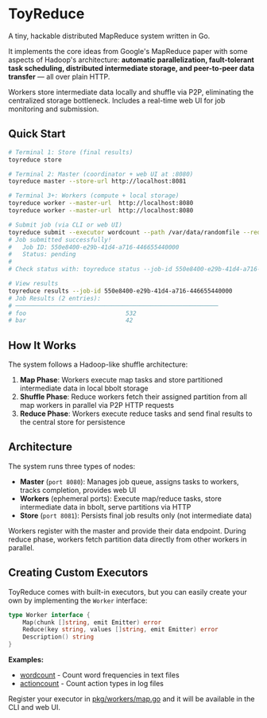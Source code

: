 # ToyReduce

A tiny, hackable distributed MapReduce system written in Go.

It implements the core ideas from Google's MapReduce paper with some aspects of Hadoop's architecture: **automatic parallelization, fault-tolerant task scheduling, distributed intermediate storage, and peer-to-peer data transfer** — all over plain HTTP.

Workers store intermediate data locally and shuffle via P2P, eliminating the centralized storage bottleneck. Includes a real-time web UI for job monitoring and submission.

## Quick Start

```bash
# Terminal 1: Store (final results)
toyreduce store

# Terminal 2: Master (coordinator + web UI at :8080)
toyreduce master --store-url http://localhost:8081

# Terminal 3+: Workers (compute + local storage)
toyreduce worker --master-url  http://localhost:8080
toyreduce worker --master-url  http://localhost:8080

# Submit job (via CLI or web UI)
toyreduce submit --executor wordcount --path /var/data/randomfile --reduce-tasks 4
# Job submitted successfully!
#   Job ID: 550e8400-e29b-41d4-a716-446655440000
#   Status: pending
#
# Check status with: toyreduce status --job-id 550e8400-e29b-41d4-a716-446655440000

# View results
toyreduce results --job-id 550e8400-e29b-41d4-a716-446655440000
# Job Results (2 entries):
# ─────────────────────────────────────────────────────────
# foo                            532
# bar                            42
```

## How It Works

The system follows a Hadoop-like shuffle architecture:

1. **Map Phase**: Workers execute map tasks and store partitioned intermediate data in local bbolt storage
2. **Shuffle Phase**: Reduce workers fetch their assigned partition from all map workers in parallel via P2P HTTP requests
3. **Reduce Phase**: Workers execute reduce tasks and send final results to the central store for persistence

## Architecture

The system runs three types of nodes:

- **Master** (`port 8080`): Manages job queue, assigns tasks to workers, tracks completion, provides web UI
- **Workers** (ephemeral ports): Execute map/reduce tasks, store intermediate data in bbolt, serve partitions via HTTP
- **Store** (`port 8081`): Persists final job results only (not intermediate data)

Workers register with the master and provide their data endpoint. During reduce phase, workers fetch partition data directly from other workers in parallel.

## Creating Custom Executors

ToyReduce comes with built-in executors, but you can easily create your own by implementing the `Worker` interface:

```go
type Worker interface {
    Map(chunk []string, emit Emitter) error
    Reduce(key string, values []string, emit Emitter) error
    Description() string
}
```

**Examples:**
- [wordcount](pkg/workers/wordcount/impl.go) - Count word frequencies in text files
- [actioncount](pkg/workers/actioncount/impl.go) - Count action types in log files

Register your executor in [pkg/workers/map.go](pkg/workers/map.go) and it will be available in the CLI and web UI.
